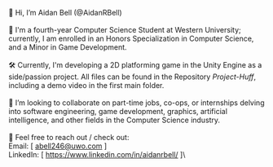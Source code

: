 👋 Hi, I’m Aidan Bell (@AidanRBell)\
\
📕 I'm a fourth-year Computer Science Student at Western University; currently, I am enrolled in an Honors Specialization in Computer Science, and a Minor in Game Development.\
\
🛠 Currently, I'm developing a 2D platforming game in the Unity Engine as a side/passion project. All files can be found in the Repository *Project-Huff*, including a demo video in the first main folder.\
\
👥 I’m looking to collaborate on part-time jobs, co-ops, or internships delving into  software engineering, game development, graphics, artificial intelligence, and other fields in the Computer Science industry.\
\
💬 Feel free to reach out / check out:\
    Email: [ abell246@uwo.com ]\
    LinkedIn: [ https://www.linkedin.com/in/aidanrbell/ ]\
